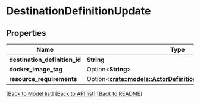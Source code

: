 # DestinationDefinitionUpdate

## Properties

Name | Type | Description | Notes
------------ | ------------- | ------------- | -------------
**destination_definition_id** | **String** |  | 
**docker_image_tag** | Option<**String**> |  | [optional]
**resource_requirements** | Option<[**crate::models::ActorDefinitionResourceRequirements**](ActorDefinitionResourceRequirements.md)> |  | [optional]

[[Back to Model list]](../README.md#documentation-for-models) [[Back to API list]](../README.md#documentation-for-api-endpoints) [[Back to README]](../README.md)



